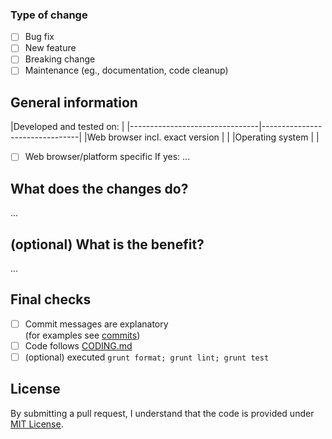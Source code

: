 ### Type of change
<!--- Put an `x` in all the boxes that apply: -->
* [ ] Bug fix
* [ ] New feature
* [ ] Breaking change
* [ ] Maintenance (eg., documentation, code cleanup)

## General information
<!--- Please fill out the table: -->
|Developed and tested on:                                         |
|--------------------------------|--------------------------------|
|Web browser incl. exact version |                                |
|Operating system                |                                |

<!--- Is the change specific for a platform or web browser? -->
* [ ] Web browser/platform specific
  If yes: ...

## What does the changes do?

...

## (optional) What is the benefit?

...

## Final checks

* [ ] Commit messages are explanatory  
  (for examples see [commits](https://github.com/TheFragebogen/TheFragebogen/commits/master))
* [ ] Code follows [CODING.md](CODING.md)
* [ ] (optional) executed `grunt format; grunt lint; grunt test`

## License
By submitting a pull request, I understand that the code is provided under [MIT License](LICENSE.md).
